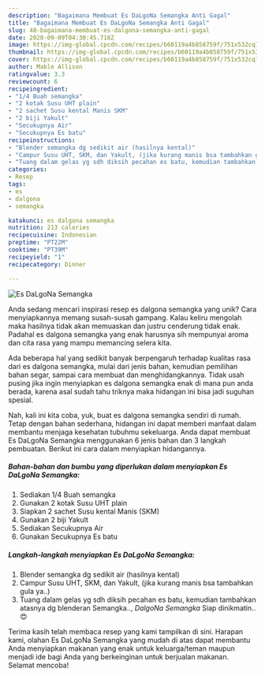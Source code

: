 ```yaml
---
description: "Bagaimana Membuat Es DaLgoNa Semangka Anti Gagal"
title: "Bagaimana Membuat Es DaLgoNa Semangka Anti Gagal"
slug: 48-bagaimana-membuat-es-dalgona-semangka-anti-gagal
date: 2020-09-09T04:30:45.716Z
image: https://img-global.cpcdn.com/recipes/b60119a4b858759f/751x532cq70/es-dalgona-semangka-foto-resep-utama.jpg
thumbnail: https://img-global.cpcdn.com/recipes/b60119a4b858759f/751x532cq70/es-dalgona-semangka-foto-resep-utama.jpg
cover: https://img-global.cpcdn.com/recipes/b60119a4b858759f/751x532cq70/es-dalgona-semangka-foto-resep-utama.jpg
author: Mable Allison
ratingvalue: 3.3
reviewcount: 6
recipeingredient:
- "1/4 Buah semangka"
- "2 kotak Susu UHT plain"
- "2 sachet Susu kental Manis SKM"
- "2 biji Yakult"
- "Secukupnya Air"
- "Secukupnya Es batu"
recipeinstructions:
- "Blender semangka dg sedikit air (hasilnya kental)"
- "Campur Susu UHT, SKM, dan Yakult, (jika kurang manis bsa tambahkan gula ya..)"
- "Tuang dalam gelas yg sdh diksih pecahan es batu, kemudian tambahkan atasnya dg blenderan Semangka.., *DalgoNa Semangka* Siap dinikmatin.. 😍"
categories:
- Resep
tags:
- es
- dalgona
- semangka

katakunci: es dalgona semangka 
nutrition: 213 calories
recipecuisine: Indonesian
preptime: "PT22M"
cooktime: "PT39M"
recipeyield: "1"
recipecategory: Dinner

---
```



![Es DaLgoNa Semangka](https://img-global.cpcdn.com/recipes/b60119a4b858759f/751x532cq70/es-dalgona-semangka-foto-resep-utama.jpg)

Anda sedang mencari inspirasi resep es dalgona semangka yang unik? Cara menyiapkannya memang susah-susah gampang. Kalau keliru mengolah maka hasilnya tidak akan memuaskan dan justru cenderung tidak enak. Padahal es dalgona semangka yang enak harusnya sih mempunyai aroma dan cita rasa yang mampu memancing selera kita.

Ada beberapa hal yang sedikit banyak berpengaruh terhadap kualitas rasa dari es dalgona semangka, mulai dari jenis bahan, kemudian pemilihan bahan segar, sampai cara membuat dan menghidangkannya. Tidak usah pusing jika ingin menyiapkan es dalgona semangka enak di mana pun anda berada, karena asal sudah tahu triknya maka hidangan ini bisa jadi suguhan spesial.




Nah, kali ini kita coba, yuk, buat es dalgona semangka sendiri di rumah. Tetap dengan bahan sederhana, hidangan ini dapat memberi manfaat dalam membantu menjaga kesehatan tubuhmu sekeluarga. Anda dapat membuat Es DaLgoNa Semangka menggunakan 6 jenis bahan dan 3 langkah pembuatan. Berikut ini cara dalam menyiapkan hidangannya.

<!--inarticleads1-->

##### Bahan-bahan dan bumbu yang diperlukan dalam menyiapkan Es DaLgoNa Semangka:

1. Sediakan 1/4 Buah semangka
1. Gunakan 2 kotak Susu UHT plain
1. Siapkan 2 sachet Susu kental Manis (SKM)
1. Gunakan 2 biji Yakult
1. Sediakan Secukupnya Air
1. Gunakan Secukupnya Es batu




<!--inarticleads2-->

##### Langkah-langkah menyiapkan Es DaLgoNa Semangka:

1. Blender semangka dg sedikit air (hasilnya kental)
1. Campur Susu UHT, SKM, dan Yakult, (jika kurang manis bsa tambahkan gula ya..)
1. Tuang dalam gelas yg sdh diksih pecahan es batu, kemudian tambahkan atasnya dg blenderan Semangka.., *DalgoNa Semangka* Siap dinikmatin.. 😍




Terima kasih telah membaca resep yang kami tampilkan di sini. Harapan kami, olahan Es DaLgoNa Semangka yang mudah di atas dapat membantu Anda menyiapkan makanan yang enak untuk keluarga/teman maupun menjadi ide bagi Anda yang berkeinginan untuk berjualan makanan. Selamat mencoba!
